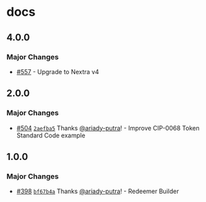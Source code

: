 # docs

## 4.0.0

### Major Changes

- [#557](https://github.com/Anastasia-Labs/lucid-evolution/issues/557) - Upgrade to Nextra v4

## 2.0.0

### Major Changes

- [#504](https://github.com/Anastasia-Labs/lucid-evolution/pull/504) [`2aefba5`](https://github.com/Anastasia-Labs/lucid-evolution/commit/2aefba5236fc82ce5fbb73de252ef8ae149d4136) Thanks [@ariady-putra](https://github.com/ariady-putra)! - Improve CIP-0068 Token Standard Code example

## 1.0.0

### Major Changes

- [#398](https://github.com/Anastasia-Labs/lucid-evolution/pull/398) [`bf67b4a`](https://github.com/Anastasia-Labs/lucid-evolution/commit/bf67b4a311047c879a782f9b566ca6fd58032561) Thanks [@ariady-putra](https://github.com/ariady-putra)! - Redeemer Builder
